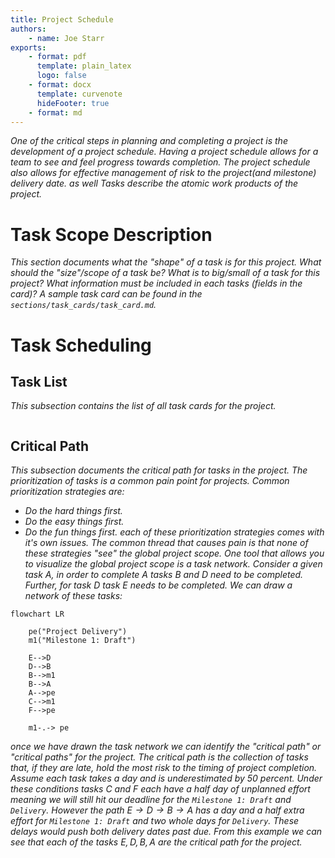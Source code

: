 ```yaml
---
title: Project Schedule
authors:
    - name: Joe Starr
exports:
    - format: pdf
      template: plain_latex
      logo: false
    - format: docx
      template: curvenote
      hideFooter: true
    - format: md
---
```


_One of the critical steps in planning and completing a project is the development of a project schedule. Having a project schedule allows for a team to see and feel progress towards completion. The project schedule also allows for effective management of risk to the project(and milestone) delivery date. as well Tasks describe the atomic work products of the project._

# Task Scope Description

_This section documents what the "shape" of a task is for this project. What should the "size"/scope of a task be? What is to big/small of a
task for this project?
What information must be included in each tasks (fields in the card)? A sample task card can be found in the `sections/task_cards/task_card.md`._

# Task Scheduling

## Task List

_This subsection contains the list of all task cards for the project._

```{include} sections/task_list.md

```

## Critical Path

_This subsection documents the critical path for tasks in the project. The prioritization of tasks is a common pain point for projects. Common prioritization strategies are:_

-   _Do the hard things first._
-   _Do the easy things first._
-   _Do the fun things first._
    _each of these prioritization strategies comes with it's own issues.
    The common thread that causes pain is that none of these strategies
    "see" the global project scope. One tool that allows you to
    visualize the global project scope is a task network. Consider a
    given task $A$, in order to complete $A$ tasks $B$ and $D$ need to
    be completed. Further, for task $D$ task $E$ needs to be completed.
    We can draw a network of these tasks:_

```{mermaid-py}
flowchart LR

    pe("Project Delivery")
    m1("Milestone 1: Draft")

    E-->D
    D-->B
    B-->m1
    B-->A
    A-->pe
    C-->m1
    F-->pe

    m1-.-> pe

```

_once we have drawn the task network we can identify the "critical path" or "critical paths" for the project. The critical path is the collection of tasks that, if they are late, hold the most risk to the timing of project completion. Assume each task takes a day and is underestimated by 50 percent. Under these conditions tasks $C$ and $F$ each have a half day of unplanned effort meaning we will still hit our deadline for the `Milestone 1: Draft` and `Delivery`. However the path $E\to D\to B\to A$ has a day and a half extra effort for `Milestone 1: Draft` and two whole days for `Delivery`. These delays would push both delivery dates past due. From this example we can see that each of the tasks $E,\,D,\,B,\,A$ are the critical path for the project._
